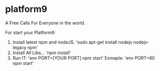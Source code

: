# platform9
A Free Calls For Everyone in the world.

For start your Platform9:
1. Install latest npm and nodeJS. 
'sudo apt-get install nodejs nodejs-legacy npm'
2. Install All Libs...
'npm install'
3. Run IT:
'env PORT=[YOUR PORT] npm start'
Exmaple:
'env PORT=80 npm start'
